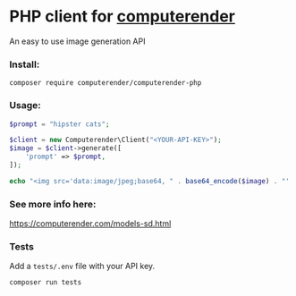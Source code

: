 # PHP client for [computerender](https://computerender.com)

An easy to use image generation API

### Install:
```composer require computerender/computerender-php```

### Usage:
```php
$prompt = "hipster cats";

$client = new Computerender\Client("<YOUR-API-KEY>");
$image = $client->generate([
    'prompt' => $prompt,
]);

echo "<img src='data:image/jpeg;base64, " . base64_encode($image) . "' />";
```

### See more info here:
https://computerender.com/models-sd.html


### Tests

Add a `tests/.env` file with your API key.

```bash
composer run tests
```